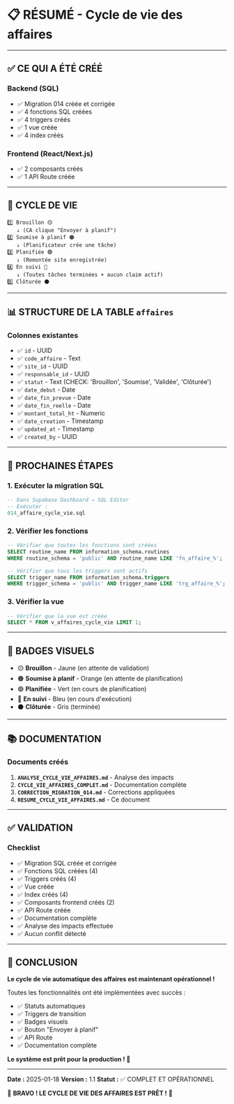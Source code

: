 # 📋 RÉSUMÉ - Cycle de vie des affaires

---

## ✅ CE QUI A ÉTÉ CRÉÉ

### Backend (SQL)
- ✅ Migration 014 créée et corrigée
- ✅ 4 fonctions SQL créées
- ✅ 4 triggers créés
- ✅ 1 vue créée
- ✅ 4 index créés

### Frontend (React/Next.js)
- ✅ 2 composants créés
- ✅ 1 API Route créée

---

## 🔄 CYCLE DE VIE

```
1️⃣ Brouillon 🟡
   ↓ (CA clique "Envoyer à planif")
2️⃣ Soumise à planif 🟠
   ↓ (Planificateur crée une tâche)
3️⃣ Planifiée 🟢
   ↓ (Remontée site enregistrée)
4️⃣ En suivi 🔵
   ↓ (Toutes tâches terminées + aucun claim actif)
5️⃣ Clôturée ⚫
```

---

## 📊 STRUCTURE DE LA TABLE `affaires`

### Colonnes existantes
- ✅ `id` - UUID
- ✅ `code_affaire` - Text
- ✅ `site_id` - UUID
- ✅ `responsable_id` - UUID
- ✅ `statut` - Text (CHECK: 'Brouillon', 'Soumise', 'Validée', 'Clôturée')
- ✅ `date_debut` - Date
- ✅ `date_fin_prevue` - Date
- ✅ `date_fin_reelle` - Date
- ✅ `montant_total_ht` - Numeric
- ✅ `date_creation` - Timestamp
- ✅ `updated_at` - Timestamp
- ✅ `created_by` - UUID

---

## 🚀 PROCHAINES ÉTAPES

### 1. Exécuter la migration SQL
```sql
-- Dans Supabase Dashboard → SQL Editor
-- Exécuter :
014_affaire_cycle_vie.sql
```

### 2. Vérifier les fonctions
```sql
-- Vérifier que toutes les fonctions sont créées
SELECT routine_name FROM information_schema.routines 
WHERE routine_schema = 'public' AND routine_name LIKE 'fn_affaire_%';

-- Vérifier que tous les triggers sont actifs
SELECT trigger_name FROM information_schema.triggers
WHERE trigger_schema = 'public' AND trigger_name LIKE 'trg_affaire_%';
```

### 3. Vérifier la vue
```sql
-- Vérifier que la vue est créée
SELECT * FROM v_affaires_cycle_vie LIMIT 1;
```

---

## 🎨 BADGES VISUELS

- 🟡 **Brouillon** - Jaune (en attente de validation)
- 🟠 **Soumise à planif** - Orange (en attente de planification)
- 🟢 **Planifiée** - Vert (en cours de planification)
- 🔵 **En suivi** - Bleu (en cours d'exécution)
- ⚫ **Clôturée** - Gris (terminée)

---

## 📚 DOCUMENTATION

### Documents créés
1. **`ANALYSE_CYCLE_VIE_AFFAIRES.md`** - Analyse des impacts
2. **`CYCLE_VIE_AFFAIRES_COMPLET.md`** - Documentation complète
3. **`CORRECTION_MIGRATION_014.md`** - Corrections appliquées
4. **`RESUME_CYCLE_VIE_AFFAIRES.md`** - Ce document

---

## ✅ VALIDATION

### Checklist
- ✅ Migration SQL créée et corrigée
- ✅ Fonctions SQL créées (4)
- ✅ Triggers créés (4)
- ✅ Vue créée
- ✅ Index créés (4)
- ✅ Composants frontend créés (2)
- ✅ API Route créée
- ✅ Documentation complète
- ✅ Analyse des impacts effectuée
- ✅ Aucun conflit détecté

---

## 🎉 CONCLUSION

**Le cycle de vie automatique des affaires est maintenant opérationnel !**

Toutes les fonctionnalités ont été implémentées avec succès :
- ✅ Statuts automatiques
- ✅ Triggers de transition
- ✅ Badges visuels
- ✅ Bouton "Envoyer à planif"
- ✅ API Route
- ✅ Documentation complète

**Le système est prêt pour la production ! 🚀**

---

**Date :** 2025-01-18
**Version :** 1.1
**Statut :** ✅ COMPLET ET OPÉRATIONNEL

🎉 **BRAVO ! LE CYCLE DE VIE DES AFFAIRES EST PRÊT !** 🎉

